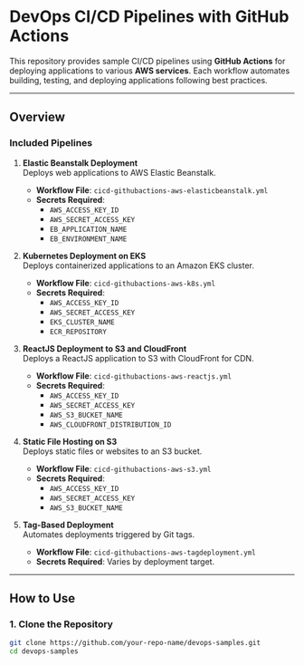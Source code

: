 # DevOps CI/CD Pipelines with GitHub Actions

This repository provides sample CI/CD pipelines using **GitHub Actions** for deploying applications to various **AWS services**. Each workflow automates building, testing, and deploying applications following best practices.

---

## Overview

### Included Pipelines

1. **Elastic Beanstalk Deployment**  
   Deploys web applications to AWS Elastic Beanstalk.  
   - **Workflow File**: `cicd-githubactions-aws-elasticbeanstalk.yml`  
   - **Secrets Required**:  
     - `AWS_ACCESS_KEY_ID`  
     - `AWS_SECRET_ACCESS_KEY`  
     - `EB_APPLICATION_NAME`  
     - `EB_ENVIRONMENT_NAME`  

2. **Kubernetes Deployment on EKS**  
   Deploys containerized applications to an Amazon EKS cluster.  
   - **Workflow File**: `cicd-githubactions-aws-k8s.yml`  
   - **Secrets Required**:  
     - `AWS_ACCESS_KEY_ID`  
     - `AWS_SECRET_ACCESS_KEY`  
     - `EKS_CLUSTER_NAME`  
     - `ECR_REPOSITORY`  

3. **ReactJS Deployment to S3 and CloudFront**  
   Deploys a ReactJS application to S3 with CloudFront for CDN.  
   - **Workflow File**: `cicd-githubactions-aws-reactjs.yml`  
   - **Secrets Required**:  
     - `AWS_ACCESS_KEY_ID`  
     - `AWS_SECRET_ACCESS_KEY`  
     - `AWS_S3_BUCKET_NAME`  
     - `AWS_CLOUDFRONT_DISTRIBUTION_ID`  

4. **Static File Hosting on S3**  
   Deploys static files or websites to an S3 bucket.  
   - **Workflow File**: `cicd-githubactions-aws-s3.yml`  
   - **Secrets Required**:  
     - `AWS_ACCESS_KEY_ID`  
     - `AWS_SECRET_ACCESS_KEY`  
     - `AWS_S3_BUCKET_NAME`  

5. **Tag-Based Deployment**  
   Automates deployments triggered by Git tags.  
   - **Workflow File**: `cicd-githubactions-aws-tagdeployment.yml`  
   - **Secrets Required**: Varies by deployment target.

---

## How to Use

### 1. Clone the Repository
```bash
git clone https://github.com/your-repo-name/devops-samples.git
cd devops-samples
